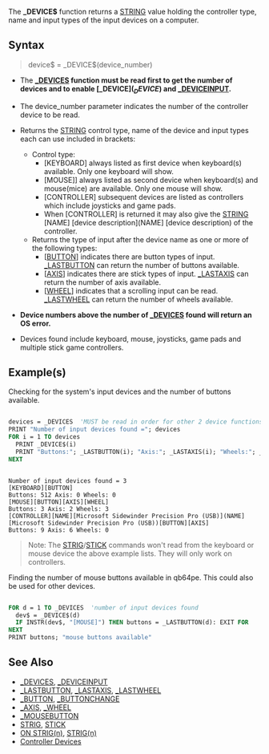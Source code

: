 The **_DEVICE$** function returns a [STRING](STRING) value holding the controller type, name and input types of the input devices on a computer.

## Syntax

> device$ = _DEVICE$(device_number)

* The **[_DEVICES](_DEVICES) function must be read first to get the number of devices and to enable [_DEVICE$](_DEVICE$) and [_DEVICEINPUT](_DEVICEINPUT).**
* The device_number parameter indicates the number of the controller device to be read.
* Returns the [STRING](STRING) control type, name of the device and input types each can use included in brackets:
  * Control type:
    * [KEYBOARD] always listed as first device when keyboard(s) available. Only one keyboard will show.
    * [MOUSE]] always listed as second device when keyboard(s) and mouse(mice) are available. Only one mouse will show.
    * [CONTROLLER] subsequent devices are listed as controllers which include joysticks and game pads.
    * When [CONTROLLER] is returned it may also give the [STRING](STRING) [NAME] [device description](NAME] [device description) of the controller.
  * Returns the type of input after the device name as one or more of the following types:
    * [[BUTTON](BUTTON)] indicates there are button types of input. [_LASTBUTTON](_LASTBUTTON) can return the number of buttons available. 
    * [[AXIS](AXIS)] indicates there are stick types of input. [_LASTAXIS](_LASTAXIS) can return the number of axis available. 
    * [[WHEEL](WHEEL)] indicates that a scrolling input can be read. [_LASTWHEEL](_LASTWHEEL) can return the number of wheels available.

* **Device numbers above the number of [_DEVICES](_DEVICES) found will return an OS error.**
* Devices found include keyboard, mouse, joysticks, game pads and multiple stick game controllers.

## Example(s)

Checking for the system's input devices and the number of buttons available.

```vb

devices = _DEVICES  'MUST be read in order for other 2 device functions to work!
PRINT "Number of input devices found ="; devices
FOR i = 1 TO devices
  PRINT _DEVICE$(i)
  PRINT "Buttons:"; _LASTBUTTON(i); "Axis:"; _LASTAXIS(i); "Wheels:"; _LASTWHEEL(i)
NEXT 

```

```text

Number of input devices found = 3
[KEYBOARD][BUTTON]
Buttons: 512 Axis: 0 Wheels: 0
[MOUSE][BUTTON][AXIS][WHEEL]
Buttons: 3 Axis: 2 Wheels: 3
[CONTROLLER][NAME][Microsoft Sidewinder Precision Pro (USB)](NAME][Microsoft Sidewinder Precision Pro (USB))[BUTTON][AXIS]
Buttons: 9 Axis: 6 Wheels: 0

```

> Note: The [STRIG](STRIG)/[STICK](STICK) commands won't read from the keyboard or mouse device the above example lists. They will only work on controllers.

Finding the number of mouse buttons available in qb64pe. This could also be used for other devices.

```vb

FOR d = 1 TO _DEVICES  'number of input devices found
  dev$ = _DEVICE$(d)
  IF INSTR(dev$, "[MOUSE]") THEN buttons = _LASTBUTTON(d): EXIT FOR
NEXT
PRINT buttons; "mouse buttons available" 

```

## See Also

* [_DEVICES](_DEVICES), [_DEVICEINPUT](_DEVICEINPUT)
* [_LASTBUTTON](_LASTBUTTON), [_LASTAXIS](_LASTAXIS), [_LASTWHEEL](_LASTWHEEL)
* [_BUTTON](_BUTTON), [_BUTTONCHANGE](_BUTTONCHANGE)
* [_AXIS](_AXIS), [_WHEEL](_WHEEL)
* [_MOUSEBUTTON](_MOUSEBUTTON)
* [STRIG](STRIG), [STICK](STICK)
* [ON STRIG(n)](ON-STRIG(n)), [STRIG(n)](STRIG(n))
* [Controller Devices](Controller-Devices)
